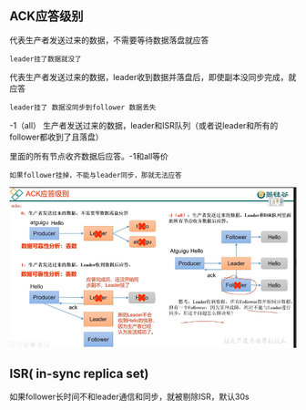 ACK应答级别
---

代表生产者发送过来的数据，不需要等待数据落盘就应答

    leader挂了数据就没了

代表生产者发送过来的数据，leader收到数据并落盘后，即使副本没同步完成，就应答

    leader挂了 数据没同步到follower 数据丢失 

-1（all） 生产者发送过来的数据，leader和ISR队列（或者说leader和所有的follower都收到了且落盘）

里面的所有节点收齐数据后应答。-1和all等价

    如果follower挂掉，不能与leader同步，那就无法应答

![img_29.png](img_29.png)

ISR( in-sync replica set)
---

如果follower长时间不和leader通信和同步，就被剔除ISR，默认30s




